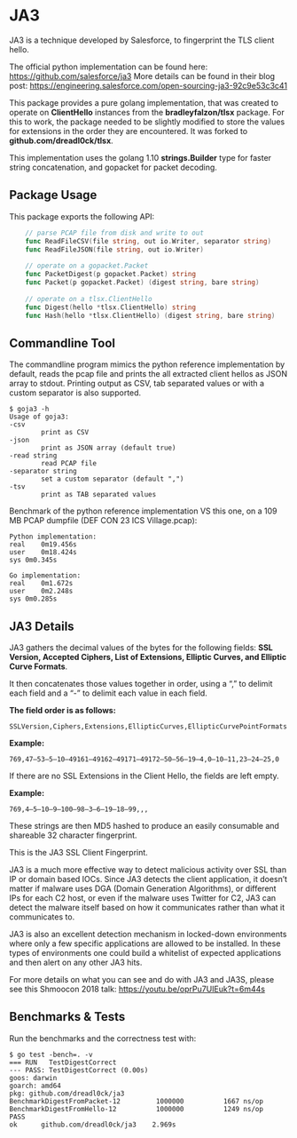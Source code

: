 # JA3

JA3 is a technique developed by Salesforce, to fingerprint the TLS client hello.

The official python implementation can be found here: https://github.com/salesforce/ja3
More details can be found in their blog post: https://engineering.salesforce.com/open-sourcing-ja3-92c9e53c3c41

This package provides a pure golang implementation, that was created to operate on **ClientHello** instances from the **bradleyfalzon/tlsx** package.
For this to work, the package needed to be slightly modified to store the values for extensions in the order they are encountered.
It was forked to **github.com/dreadl0ck/tlsx**.

This implementation uses the golang 1.10 **strings.Builder** type for faster string concatenation,
and gopacket for packet decoding.

## Package Usage

This package exports the following API:
    
```go
    // parse PCAP file from disk and write to out
    func ReadFileCSV(file string, out io.Writer, separator string)
    func ReadFileJSON(file string, out io.Writer)
    
    // operate on a gopacket.Packet
    func PacketDigest(p gopacket.Packet) string
    func Packet(p gopacket.Packet) (digest string, bare string)
    
    // operate on a tlsx.ClientHello
    func Digest(hello *tlsx.ClientHello) string
    func Hash(hello *tlsx.ClientHello) (digest string, bare string)
```

## Commandline Tool

The commandline program mimics the python reference implementation by default, 
reads the pcap file and prints the all extracted client hellos as JSON array to stdout.
Printing output as CSV, tab separated values or with a custom separator is also supported.

    $ goja3 -h
    Usage of goja3:
    -csv
            print as CSV
    -json
            print as JSON array (default true)
    -read string
            read PCAP file
    -separator string
            set a custom separator (default ",")
    -tsv
            print as TAB separated values

Benchmark of the python reference implementation VS this one,
on a 109 MB PCAP dumpfile (DEF CON 23 ICS Village.pcap):

    Python implementation:
    real	0m19.456s
    user	0m18.424s
    sys	0m0.345s

    Go implementation:
    real	0m1.672s
    user	0m2.248s
    sys	0m0.285s

## JA3 Details

JA3 gathers the decimal values of the bytes for the following fields: **SSL Version, Accepted Ciphers, List of Extensions, Elliptic Curves, and Elliptic Curve Formats**.

It then concatenates those values together in order, using a “,” to delimit each field and a “-” to delimit each value in each field.

**The field order is as follows:**

    SSLVersion,Ciphers,Extensions,EllipticCurves,EllipticCurvePointFormats

**Example:**

    769,47–53–5–10–49161–49162–49171–49172–50–56–19–4,0–10–11,23–24–25,0

If there are no SSL Extensions in the Client Hello, the fields are left empty.

**Example:**

    769,4–5–10–9–100–98–3–6–19–18–99,,,

These strings are then MD5 hashed to produce an easily consumable and shareable 32 character fingerprint. 

This is the JA3 SSL Client Fingerprint.

JA3 is a much more effective way to detect malicious activity over SSL than IP or domain based IOCs. Since JA3 detects the client application, it doesn’t matter if malware uses DGA (Domain Generation Algorithms), or different IPs for each C2 host, or even if the malware uses Twitter for C2, JA3 can detect the malware itself based on how it communicates rather than what it communicates to.

JA3 is also an excellent detection mechanism in locked-down environments where only a few specific applications are allowed to be installed. In these types of environments one could build a whitelist of expected applications and then alert on any other JA3 hits.

For more details on what you can see and do with JA3 and JA3S, please see this Shmoocon 2018 talk: https://youtu.be/oprPu7UIEuk?t=6m44s

## Benchmarks & Tests

Run the benchmarks and the correctness test with:

    $ go test -bench=. -v
    === RUN   TestDigestCorrect
    --- PASS: TestDigestCorrect (0.00s)
    goos: darwin
    goarch: amd64
    pkg: github.com/dreadl0ck/ja3
    BenchmarkDigestFromPacket-12    	 1000000	      1667 ns/op
    BenchmarkDigestFromHello-12     	 1000000	      1249 ns/op
    PASS
    ok  	github.com/dreadl0ck/ja3	2.969s